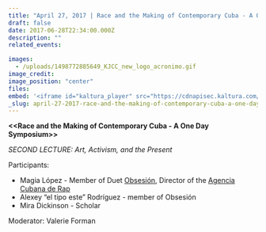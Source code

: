 ```yaml
---
title: "April 27, 2017 | Race and the Making of Contemporary Cuba - A One Day Symposium - PART 2"
draft: false
date: 2017-06-28T22:34:00.000Z
description: ""
related_events:

images:
  - /uploads/1498772885649_KJCC_new_logo_acronimo.gif
image_credit:
image_position: "center"
files:
embed: '<iframe id="kaltura_player" src="https://cdnapisec.kaltura.com/p/1674401/sp/167440100/embedIframeJs/uiconf_id/23435151/partner_id/1674401?iframeembed=true&amp;playerId=kaltura_player&amp;entry_id=1_fhln389y&amp;flashvars[akamaiHD.loadingPolicy]=preInitialize&amp;flashvars[akamaiHD.asyncInit]=true&amp;flashvars[twoPhaseManifest]=true&amp;flashvars[streamerType]=hdnetworkmanifest&amp;flashvars[localizationCode]=en&amp;flashvars[leadWithHTML5]=true&amp;flashvars[sideBarContainer.plugin]=true&amp;flashvars[sideBarContainer.position]=left&amp;flashvars[sideBarContainer.clickToClose]=true&amp;flashvars[chapters.plugin]=true&amp;flashvars[chapters.layout]=vertical&amp;flashvars[chapters.thumbnailRotator]=false&amp;flashvars[streamSelector.plugin]=true&amp;flashvars[EmbedPlayer.SpinnerTarget]=videoHolder&amp;flashvars[dualScreen.plugin]=true&amp;flashvars[LeadWithHLSOnFlash]=true&amp;&amp;wid=1_etfggfyu" width="400" height="300" allowfullscreen="" webkitallowfullscreen="" mozallowfullscreen="" frameborder="0" title="Kaltura Player"></iframe>'
_slug: april-27-2017-race-and-the-making-of-contemporary-cuba-a-one-day-symposium-part-2
---
```


**<<Race and the Making of Contemporary Cuba - A One Day Symposium>>**

_SECOND LECTURE: Art, Activism, and the Present_

Participants:

*   Magia López - Member of Duet [Obsesión](http://www.afrocubaweb.com/obsesion.html), Director of the [Agencia Cubana de Rap](http://www.afrocubaweb.com/agencia-cubana-de-rap.htm)
*   Alexey “el tipo este” Rodríguez - member of Obsesión
*   Mira Dickinson - Scholar

Moderator: Valerie Forman

